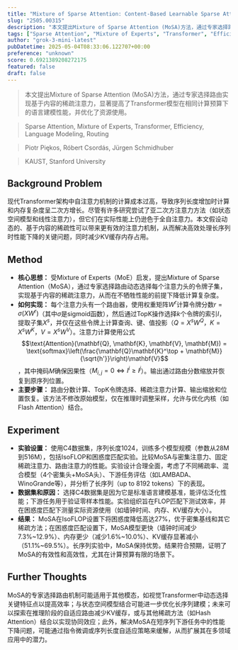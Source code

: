 ```yaml
---
title: "Mixture of Sparse Attention: Content-Based Learnable Sparse Attention via Expert-Choice Routing"
slug: "2505.00315"
description: "本文提出Mixture of Sparse Attention (MoSA)方法，通过专家选择路由实现基于内容的稀疏注意力，显著提高了Transformer模型在相同计算预算下的语言建模性能，并优化了资源使用。"
tags: ["Sparse Attention", "Mixture of Experts", "Transformer", "Efficiency", "Language Modeling", "Routing"]
author: "grok-3-mini-latest"
pubDatetime: 2025-05-04T08:33:06.122707+00:00
preference: "unknown"
score: 0.6921389208272175
featured: false
draft: false
---
```


> 本文提出Mixture of Sparse Attention (MoSA)方法，通过专家选择路由实现基于内容的稀疏注意力，显著提高了Transformer模型在相同计算预算下的语言建模性能，并优化了资源使用。

> Sparse Attention, Mixture of Experts, Transformer, Efficiency, Language Modeling, Routing 

> Piotr Piękos, Róbert Csordás, Jürgen Schmidhuber

> KAUST, Stanford University 

## Background Problem

现代Transformer架构中自注意力机制的计算成本过高，导致序列长度增加时计算和内存复杂度呈二次方增长。尽管有许多研究尝试了亚二次方注意力方法（如状态空间模型和线性注意力），但它们在实际性能上仍逊色于全自注意力。本文假设动态的、基于内容的稀疏性可以带来更有效的注意力机制，从而解决高效处理长序列时性能下降的关键问题，同时减少KV缓存内存占用。

## Method

* **核心思想：** 受Mixture of Experts（MoE）启发，提出Mixture of Sparse Attention（MoSA），通过专家选择路由动态选择每个注意力头的令牌子集，实现基于内容的稀疏注意力，从而在不牺牲性能的前提下降低计算复杂度。
* **如何实现：** 每个注意力头有一个路由器，使用权重矩阵$W^r$计算令牌分数$r = \sigma(XW^r)$（其中$\sigma$是sigmoid函数），然后通过TopK操作选择$k$个令牌的索引$I$，提取子集$X^s$，并仅在这些令牌上计算查询、键、值投影（$Q = X^s W^Q$，$K = X^s W^K$，$V = X^s W^V$）。注意力计算使用公式$$\text{Attention}(\mathbf{Q}, \mathbf{K}, \mathbf{V}, \mathbf{M}) = \text{softmax}\left(\frac{\mathbf{Q}\mathbf{K}^\top + \mathbf{M}}{\sqrt{h'}}\right)\mathbf{V}$$，其中掩码$M$确保因果性（$M_{i,j} = 0 \iff I^i \geq I^j$）。输出通过路由分数缩放并恢复到原序列位置。
* **主要步骤：** 路由分数计算、TopK令牌选择、稀疏注意力计算、输出缩放和位置恢复。该方法不修改原始模型，仅在推理时调整采样，允许与优化内核（如Flash Attention）结合。

## Experiment

* **实验设置：** 使用C4数据集，序列长度1024，训练多个模型规模（参数从28M到516M），包括IsoFLOP和困惑度匹配实验。比较MoSA与密集注意力、固定稀疏注意力、路由注意力的性能。实验设计合理全面，考虑了不同稀疏率、混合模型（4个密集头+MoSA头）、下游任务评估（如LAMBADA、WinoGrande等），并分析了长序列（up to 8192 tokens）下的表现。
* **数据集和原因：** 选择C4数据集是因为它是标准语言建模基准，能评估泛化性能；下游任务用于验证零样本性能。实验组织旨在FLOP匹配下测试效率，并在困惑度匹配下测量实际资源使用（如墙钟时间、内存、KV缓存大小）。
* **结果：** MoSA在IsoFLOP设置下将困惑度降低高达27%，优于密集基线和其它稀疏方法；在困惑度匹配设置下，MoSA模型更快（墙钟时间减少7.3%~12.9%）、内存更少（减少1.6%~10.0%）、KV缓存显著减小（51.1%~69.5%）。长序列实验中，MoSA保持优势。结果符合预期，证明了MoSA的有效性和高效性，尤其在计算预算有限的场景下。

## Further Thoughts 

MoSA的专家选择路由机制可能适用于其他模态，如视觉Transformer中动态选择关键特征点以提高效率；与状态空间模型结合可能进一步优化长序列建模；未来可以探索在推理阶段的自适应路由减少KV缓存，或与其他稀疏方法（如Hash Attention）结合以实现协同效应；此外，解决MoSA在短序列下游任务中的性能下降问题，可能通过指令微调或序列长度自适应策略来缓解，从而扩展其在多领域应用中的潜力。